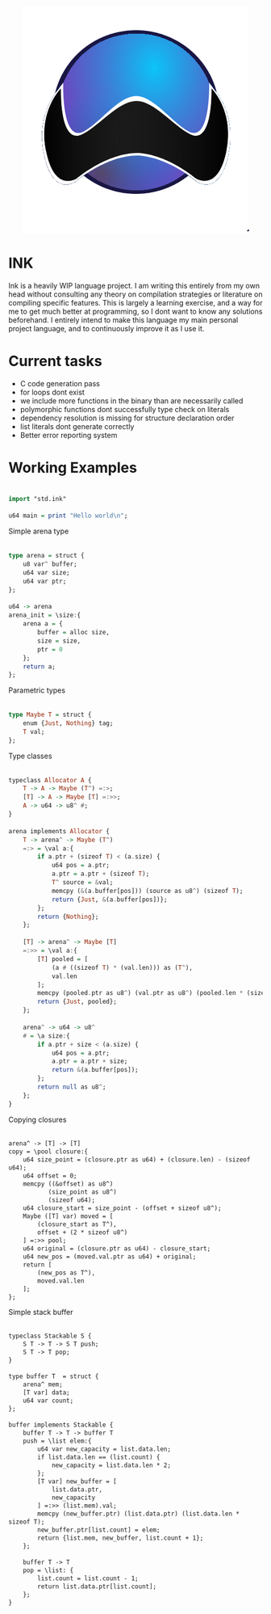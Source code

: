 <p align="center">
    <img src="https://github.com/LucAlexander/ink/blob/master/logo.png?raw=true" alt="logo"/>
</p>
 
# INK
Ink is a heavily WIP language project. I am writing this entirely from my own head without consulting any theory on compilation strategies or literature on compiling specific features. This is largely a learning exercise, and a way for me to get much better at programming, so I dont want to know any solutions beforehand. I entirely intend to make this language my main personal project language, and to continuously improve it as I use it.

# Current tasks
* C code generation pass
*   for loops dont exist
*   we include more functions in the binary than are necessarily called
*   polymorphic functions dont successfully type check on literals
*   dependency resolution is missing for structure declaration order
*   list literals dont generate correctly 
* Better error reporting system

# Working Examples

```haskell

import "std.ink"

u64 main = print "Hello world\n";

```

Simple arena type
```haskell

type arena = struct {
	u8 var^ buffer;
	u64 var size;
	u64 var ptr;
};

u64 -> arena
arena_init = \size:{
	arena a = {
		buffer = alloc size,
		size = size,
		ptr = 0
	};
	return a;
};

```

Parametric types
```haskell

type Maybe T = struct {
	enum {Just, Nothing} tag;
	T val;
};

```

Type classes
```haskell

typeclass Allocator A {
	T -> A -> Maybe (T^) =:>;
	[T] -> A -> Maybe [T] =:>>;
	A -> u64 -> u8^ #;
}

arena implements Allocator {
	T -> arena^ -> Maybe (T^)
	=:> = \val a:{
		if a.ptr + (sizeof T) < (a.size) {
			u64 pos = a.ptr;
			a.ptr = a.ptr + (sizeof T);
			T^ source = &val;
			memcpy (&(a.buffer[pos])) (source as u8^) (sizeof T);
			return {Just, &(a.buffer[pos])};
		};
		return {Nothing};
	};

	[T] -> arena^ -> Maybe [T]
	=:>> = \val a:{
		[T] pooled = [
			(a # ((sizeof T) * (val.len))) as (T^),
			val.len
		];
		memcpy (pooled.ptr as u8^) (val.ptr as u8^) (pooled.len * (sizeof T));
		return {Just, pooled};
	};

	arena^ -> u64 -> u8^
	# = \a size:{
		if a.ptr + size < (a.size) {
			u64 pos = a.ptr;
			a.ptr = a.ptr + size;
			return &(a.buffer[pos]);
		};
		return null as u8^;
	};
}

```

Copying closures
```

arena^ -> [T] -> [T]
copy = \pool closure:{
	u64 size_point = (closure.ptr as u64) + (closure.len) - (sizeof u64);
	u64 offset = 0;
	memcpy ((&offset) as u8^)
	       (size_point as u8^)
	       (sizeof u64);
	u64 closure_start = size_point - (offset + sizeof u8^);
	Maybe ([T] var) moved = [
		(closure_start as T^),
		offset + (2 * sizeof u8^)
	] =:>> pool;
	u64 original = (closure.ptr as u64) - closure_start;
	u64 new_pos = (moved.val.ptr as u64) + original;
	return [
		(new_pos as T^),
		moved.val.len
	];
};

```

Simple stack buffer
```

typeclass Stackable S {
	S T -> T -> S T push;
	S T -> T pop;
}

type buffer T  = struct {
	arena^ mem;
	[T var] data;
	u64 var count;
};

buffer implements Stackable {
	buffer T -> T -> buffer T
	push = \list elem:{
		u64 var new_capacity = list.data.len;
		if list.data.len == (list.count) {
			new_capacity = list.data.len * 2;
		};
		[T var] new_buffer = [
			list.data.ptr,
			new_capacity
		] =:>> (list.mem).val;
		memcpy (new_buffer.ptr) (list.data.ptr) (list.data.len * sizeof T);
		new_buffer.ptr[list.count] = elem;
		return {list.mem, new_buffer, list.count + 1};
	};
	
	buffer T -> T
	pop = \list: {
		list.count = list.count - 1;
		return list.data.ptr[list.count];
	};
}

```
